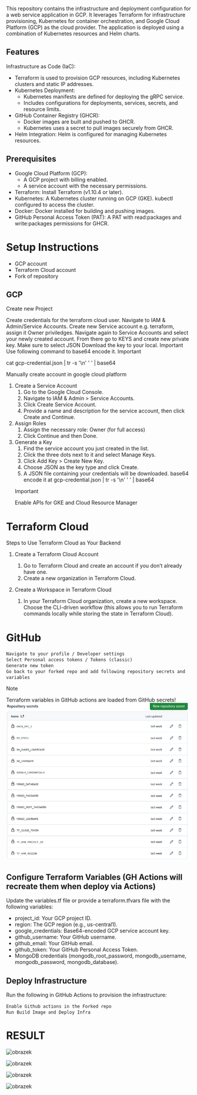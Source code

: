 This repository contains the infrastructure and deployment configuration for a web service application in GCP. It leverages Terraform for infrastructure provisioning, Kubernetes for container orchestration, and Google Cloud Platform (GCP) as the cloud provider. The application is deployed using a combination of Kubernetes resources and Helm charts.

## Features
Infrastructure as Code (IaC):
- Terraform is used to provision GCP resources, including Kubernetes clusters and static IP addresses.
- Kubernetes Deployment:
	- Kubernetes manifests are defined for deploying the gRPC service.
	- Includes configurations for deployments, services, secrets, and resource limits.
- GitHub Container Registry (GHCR):
	- Docker images are built and pushed to GHCR.
	- Kubernetes uses a secret to pull images securely from GHCR.
- Helm Integration: Helm is configured for managing Kubernetes resources.


## Prerequisites
- Google Cloud Platform (GCP):
	- A GCP project with billing enabled.
	- A service account with the necessary permissions.
- Terraform: Install Terraform (v1.10.4 or later).
- Kubernetes: A Kubernetes cluster running on GCP (GKE). kubectl configured to access the cluster.
- Docker: Docker installed for building and pushing images.
- GitHub Personal Access Token (PAT): A PAT with read:packages and write:packages permissions for GHCR.

# Setup Instructions
- GCP account
- Terraform Cloud account
- Fork of repository


## GCP

Create new Project

Create credentials for the terraform cloud user. Navigate to IAM & Admin/Service Accounts. Create new Service account e.g. terraform, assign it Owner priviledges. Navigate again to Service Accounts and select your newly created account. From there go to KEYS and create new private key. Make sure to select JSON Download the key to your local. Important Use following command to base64 encode it. Important

  cat gcp-credential.json | tr -s '\n' ' ' | base64



Manually create account in google cloud platform
1. Create a Service Account
	1. Go to the Google Cloud Console.
	2. Navigate to IAM & Admin > Service Accounts.
	3. Click Create Service Account.
	4. Provide a name and description for the service account, then click Create and Continue.
2. Assign Roles
	1. Assign the necessary role: Owner (for full access)
	2. Click Continue and then Done.
3. Generate a Key
	1. Find the service account you just created in the list.
	2. Click the three dots next to it and select Manage Keys.
	3. Click Add Key > Create New Key.
	4. Choose JSON as the key type and click Create.
	5. A JSON file containing your credentials will be downloaded. base64 encode it
    	at gcp-credential.json | tr -s '\n' ' ' | base64
 	> [!IMPORTANT]
	> Enable APIs for GKE and Cloud Resource Manager
    

# Terraform Cloud

Steps to Use Terraform Cloud as Your Backend
1. Create a Terraform Cloud Account
	1. Go to Terraform Cloud and create an account if you don’t already have one.
	2. Create a new organization in Terraform Cloud.

2. Create a Workspace in Terraform Cloud
	1. In your Terraform Cloud organization, create a new workspace. Choose the CLI-driven workflow (this allows you to run Terraform commands locally while storing the state in Terraform Cloud).


# GitHub

    Navigate to your profile / Developer settings
    Select Personal access tokens / Tokens (classic)
    Generate new token
    Go back to your forked repo and add following repository secrets and variables

> [!NOTE]
> Terraform variables in GitHub actions are loaded from GitHub secrets!
![alt text](image.png)

## Configure Terraform Variables (GH Actions will recreate them when deploy via Actions)
Update the variables.tf file or provide a terraform.tfvars file with the following variables:

- project_id: Your GCP project ID.
- region: The GCP region (e.g., us-central1).
- google_credentials: Base64-encoded GCP service account key.
- github_username: Your GitHub username.
- github_email: Your GitHub email.
- github_token: Your GitHub Personal Access Token.
- MongoDB credentials (mongodb_root_password, mongodb_username, mongodb_password, mongodb_database).

## Deploy Infrastructure
Run the following in GitHub Actions to provision the infrastructure:

    Enable Github actions in the Forked repo
    Run Build Image and Deploy Infra




# RESULT
![obrazek](https://github.com/user-attachments/assets/27026200-c207-4b20-8aa1-16e3ca007cf4)

![obrazek](https://github.com/user-attachments/assets/3732b9db-480b-46c8-8fa0-700a4d3d30d6)

![obrazek](https://github.com/user-attachments/assets/db39fd99-aca6-424c-9fe3-0ab862ca4d8a)

![obrazek](https://github.com/user-attachments/assets/c1a7d098-40fb-4fa1-80ea-144875faf21a)




